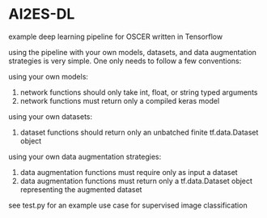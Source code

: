 # AI2ES-DL
example deep learning pipeline for OSCER written in Tensorflow

using the pipeline with your own models, datasets, and data augmentation strategies is very simple.  One only needs to follow a few conventions:

using your own models:

1. network functions should only take int, float, or string typed arguments
2. network functions must return only a compiled keras model

using your own datasets:
1. dataset functions should return only an unbatched finite tf.data.Dataset object

using your own data augmentation strategies:
1. data augmentation functions must require only as input a dataset
2. data augmentation functions must return only a tf.data.Dataset object representing the augmented dataset

see test.py for an example use case for supervised image classification


